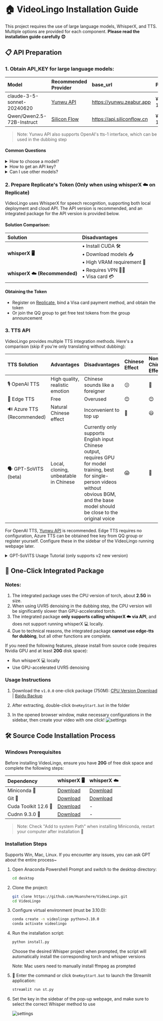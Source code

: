 # 🏠 VideoLingo Installation Guide

This project requires the use of large language models, WhisperX, and TTS. Multiple options are provided for each component. **Please read the installation guide carefully 😊**

## 📋 API Preparation

### 1. **Obtain API_KEY for large language models**:

| Model | Recommended Provider | base_url | Price | Effect |
|:------|:---------------------|:---------|:------|:-------|
| claude-3-5-sonnet-20240620 | [Yunwu API](https://yunwu.zeabur.app/register?aff=TXMB) | https://yunwu.zeabur.app | ¥15 / 1M | 🤩 |
| Qwen/Qwen2.5-72B-Instruct | [Silicon Flow](https://cloud.siliconflow.cn/i/ttKDEsxE) | https://api.siliconflow.cn | ¥4 / 1M | 😲 |
> Note: Yunwu API also supports OpenAI's tts-1 interface, which can be used in the dubbing step

#### Common Questions

<details>
<summary>How to choose a model?</summary>

- 🚀 By default, Qwen2.5 is used, costing about ¥3 for 1h video translation.
- 🌟 Claude 3.5 has better results, with excellent translation coherence and no AI flavor, but it's more expensive.
</details>

<details>
<summary>How to get an API key?</summary>

1. Click the link for the recommended provider above
2. Register an account and top up
3. Create a new key on the API key page
</details>

<details>
<summary>Can I use other models?</summary>

- ✅ OAI-Like API interfaces are supported, but you need to change it in the Streamlit sidebar.
- ⚠️ However, other models have weak ability to follow instructions and are very likely to cause errors during translation, so they are strongly discouraged.
</details>

### 2. **Prepare Replicate's Token** (Only when using whisperX ☁️ on Replicate)

VideoLingo uses WhisperX for speech recognition, supporting both local deployment and cloud API. The API version is recommended, and an integrated package for the API version is provided below.
#### Solution Comparison:
| Solution | Disadvantages |
|:---------|:--------------|
| **whisperX 🖥️** | • Install CUDA 🛠️<br>• Download models 📥<br>• High VRAM requirement 💾 |
| **whisperX ☁️ (Recommended)** | • Requires VPN 🕵️‍♂️<br>• Visa card 💳 |

#### Obtaining the Token
   - Register on [Replicate](https://replicate.com/account/api-tokens), bind a Visa card payment method, and obtain the token
   - Or join the QQ group to get free test tokens from the group announcement

### 3. **TTS API**
VideoLingo provides multiple TTS integration methods. Here's a comparison (skip if you're only translating without dubbing):

| TTS Solution | Advantages | Disadvantages | Chinese Effect | Non-Chinese Effect |
|:-------------|:-----------|:--------------|:---------------|:-------------------|
| 🎙️ OpenAI TTS | High quality, realistic emotion | Chinese sounds like a foreigner | 😕 | 🤩 |
| 🎤 Edge TTS | Free | Overused | 😊 | 😊 |
| 🔊 Azure TTS (Recommended) | Natural Chinese effect | Inconvenient to top up | 🤩 | 😃 |
| 🗣️ GPT-SoVITS (beta) | Local, cloning, unbeatable in Chinese | Currently only supports English input Chinese output, requires GPU for model training, best for single-person videos without obvious BGM, and the base model should be close to the original voice | 😱 | 🚫 |

For OpenAI TTS, [Yunwu API](https://yunwu.zeabur.app/register?aff=TXMB) is recommended.
Edge TTS requires no configuration, Azure TTS can be obtained free key from QQ group or register yourself. Configure these in the sidebar of the VideoLingo running webpage later.

<details>
<summary>GPT-SoVITS Usage Tutorial (only supports v2 new version)</summary>

1. Go to the [official Yuque document](https://www.yuque.com/baicaigongchang1145haoyuangong/ib3g1e/dkxgpiy9zb96hob4#KTvnO) to check configuration requirements and download the integrated package.

2. Place `GPT-SoVITS-v2-xxx` in the same directory level as `VideoLingo`. **Note that they should be parallel, not contained.**

3. Choose one of the following methods to configure the model:

   a. Using a self-trained model:
   - After training your model, `tts_infer.yaml` under `GPT-SoVITS-v2-xxx\GPT_SoVITS\configs` will automatically be filled with your model address. Copy it and rename it to `YourFavoriteCharacterName.yaml`
   - In the same directory as the `yaml` file, place the reference audio to be used later, named `YourFavoriteCharacterName_ContentofAudio.wav` or `.mp3`, for example `Huanyuv2_Hello, this is a test audio.wav`
   - In the sidebar of the VideoLingo webpage, set `GPT-SoVITS Character` to `YourFavoriteCharacterName`.

   b. Using a pre-trained model:
   - Download my model from [here](https://vip.123pan.cn/1817874751/8137723), extract and overwrite to `GPT-SoVITS-v2-xxx`.
   - Set `GPT-SoVITS Character` to `Huanyuv2`.

   c. Using other trained models:
   - Place the model files in `GPT_weights_v2` and `SoVITS_weights_v2` respectively.
   - Refer to method a, rename and modify the paths in `tts_infer.yaml` to point to your two models.
   - Refer to method a, place the reference audio to be used later in the same directory as the `yaml` file, named `YourFavoriteCharacterName_ContentofAudio.wav` or `.mp3`

   ```
   # Directory structure example
   .
   ├── VideoLingo
   │   └── ...
   └── GPT-SoVITS-v2-xxx
       ├── GPT_SoVITS
       │   └── configs
       │       ├── tts_infer.yaml
       │       ├── YourFavoriteCharacterName.yaml
       │       └── YourFavoriteCharacterName_ContentofAudio.wav
       ├── GPT_weights_v2
       │   └── [Your GPT model file]
       └── SoVITS_weights_v2
           └── [Your SoVITS model file]
   ```
        
After configuration, VideoLingo will automatically open the inference API port of GPT-SoVITS in the pop-up command line during the dubbing step. You can manually close it after dubbing is complete. Note that this method is still not stable enough and is prone to missing words and sentences, please use with caution.</details>


## 🚀 One-Click Integrated Package

### Notes:

1. The integrated package uses the CPU version of torch, about **2.5G** in size.
2. When using UVR5 denoising in the dubbing step, the CPU version will be significantly slower than GPU-accelerated torch.
3. The integrated package **only supports calling whisperX ☁️ via API**, and does not support running whisperX 💻 locally.
4. Due to technical reasons, the integrated package **cannot use edge-tts for dubbing**, but all other functions are complete.

If you need the following features, please install from source code (requires Nvidia GPU and at least **20G** disk space):
- Run whisperX 💻 locally
- Use GPU-accelerated UVR5 denoising

### Usage Instructions

1. Download the `v1.0.0` one-click package (750M): [CPU Version Download](https://vip.123pan.cn/1817874751/8117948) | [Baidu Backup](https://pan.baidu.com/s/1H_3PthZ3R3NsjS0vrymimg?pwd=ra64)

2. After extracting, double-click `OneKeyStart.bat` in the folder

3. In the opened browser window, make necessary configurations in the sidebar, then create your video with one click!
  ![settings](https://github.com/user-attachments/assets/3d99cf63-ab89-404c-ae61-5a8a3b27d840)

## 🛠️ Source Code Installation Process

### Windows Prerequisites

Before installing VideoLingo, ensure you have **20G** of free disk space and complete the following steps:

| Dependency | whisperX 🖥️ | whisperX ☁️ |
|:-----------|:------------|:------------|
| Miniconda 🐍 | [Download](https://docs.conda.io/en/latest/miniconda.html) | [Download](https://docs.conda.io/en/latest/miniconda.html) |
| Git 🌿 | [Download](https://git-scm.com/download/win) | [Download](https://git-scm.com/download/win) |
| Cuda Toolkit 12.6 🚀 | [Download](https://developer.download.nvidia.com/compute/cuda/12.6.0/local_installers/cuda_12.6.0_560.76_windows.exe) | - |
| Cudnn 9.3.0 🧠 | [Download](https://developer.download.nvidia.com/compute/cudnn/9.3.0/local_installers/cudnn_9.3.0_windows.exe) | - |

> Note: Check "Add to system Path" when installing Miniconda, restart your computer after installation 🔄

### Installation Steps

Supports Win, Mac, Linux. If you encounter any issues, you can ask GPT about the entire process~
1. Open Anaconda Powershell Prompt and switch to the desktop directory:
   ```bash
   cd desktop
   ```

2. Clone the project:
   ```bash
   git clone https://github.com/Huanshere/VideoLingo.git
   cd VideoLingo
   ```

3. Configure virtual environment (must be 3.10.0):
   ```bash
   conda create -n videolingo python=3.10.0
   conda activate videolingo
   ```

4. Run the installation script:
   ```bash
   python install.py
   ```
   Choose the desired Whisper project when prompted, the script will automatically install the corresponding torch and whisper versions

   Note: Mac users need to manually install ffmpeg as prompted

5. 🎉 Enter the command or click `OneKeyStart.bat` to launch the Streamlit application:
   ```bash
   streamlit run st.py
   ```

6. Set the key in the sidebar of the pop-up webpage, and make sure to select the correct Whisper method to use

   ![settings](https://github.com/user-attachments/assets/3d99cf63-ab89-404c-ae61-5a8a3b27d840)